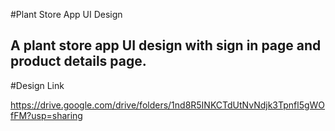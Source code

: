#Plant Store App UI Design

## A plant store app UI design with sign in page and product details page.

#Design Link

https://drive.google.com/drive/folders/1nd8R5INKCTdUtNvNdjk3Tpnfl5gWOfFM?usp=sharing
